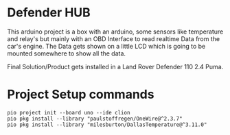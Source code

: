 # Defender HUB
This arduino project is a box with an arduino, some sensors like temperature and relay's but mainly with an OBD Interface to read realtime Data from the car's engine.
The Data gets shown on a little LCD which is going to be mounted somewhere to show all the data.

Final Solution/Product gets installed in a Land Rover Defender 110 2.4 Puma.

# Project Setup commands
```
pio project init --board uno --ide clion
pio pkg install --library "paulstoffregen/OneWire@^2.3.7"
pio pkg install --library "milesburton/DallasTemperature@^3.11.0"    
```